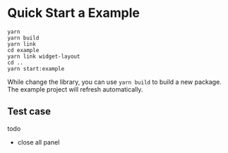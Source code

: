 # Quick Start a Example

```
yarn
yarn build
yarn link
cd example
yarn link widget-layout
cd ..
yarn start:example
```

While change the library, you can use `yarn build` to build a new package.
The example project will refresh automatically.

## Test case

todo

- close all panel
